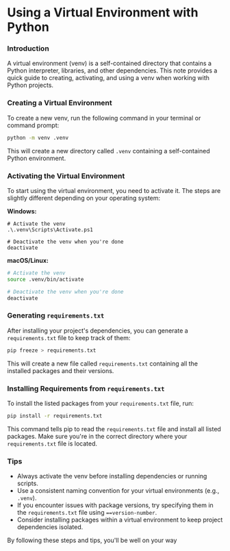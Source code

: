 # Using a Virtual Environment with Python

### Introduction

A virtual environment (venv) is a self-contained directory that contains a Python interpreter, libraries, and other
dependencies. This note provides a quick guide to creating, activating, and using a venv when working with Python
projects.

### Creating a Virtual Environment

To create a new venv, run the following command in your terminal or command prompt:
```bash
python -m venv .venv
```
This will create a new directory called `.venv` containing a self-contained Python environment.

### Activating the Virtual Environment

To start using the virtual environment, you need to activate it. The steps are slightly different depending on your
operating system:

**Windows:**

```shell
# Activate the venv
.\.venv\Scripts\Activate.ps1

# Deactivate the venv when you're done
deactivate
```

**macOS/Linux:**

```bash
# Activate the venv
source .venv/bin/activate

# Deactivate the venv when you're done
deactivate
```

### Generating `requirements.txt`

After installing your project's dependencies, you can generate a `requirements.txt` file to keep track of them:
```bash
pip freeze > requirements.txt
```
This will create a new file called `requirements.txt` containing all the installed packages and their versions.

### Installing Requirements from `requirements.txt`

To install the listed packages from your `requirements.txt` file, run:
```bash
pip install -r requirements.txt
```
This command tells pip to read the `requirements.txt` file and install all listed packages. Make sure you're in the
correct directory where your `requirements.txt` file is located.

### Tips

* Always activate the venv before installing dependencies or running scripts.
* Use a consistent naming convention for your virtual environments (e.g., `.venv`).
* If you encounter issues with package versions, try specifying them in the `requirements.txt` file using
`==version-number`.
* Consider installing packages within a virtual environment to keep project dependencies isolated.

By following these steps and tips, you'll be well on your way